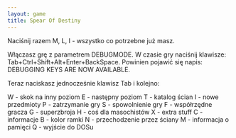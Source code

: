 ```yaml
---
layout: game
title: Spear Of Destiny
---
```


Naciśnij razem M, L, I - wszystko co potrzebne już masz.

Włączasz grę z parametrem DEBUGMODE. W czasie gry naciśnij 
klawisze:
Tab+Ctrl+Shift+Alt+Enter+BackSpace. Powinien pojawić się napis:
DEBUGGING KEYS ARE NOW AVAILABLE.

Teraz naciskasz jednocześnie klawisz Tab i kolejno:

W 	- skok na inny poziom
E 	- następny poziom
T 	- katalog ścian
I 	- nowe przedmioty
P 	- zatrzymanie gry
S 	- spowolnienie gry
F 	- współrzędne gracza
G 	- superzbroja
H 	- coś dla masochistów
X 	- extra stuff
C 	- informacje
B 	- kolor ramki
N 	- przechodzenie przez ściany
M 	- informacja o pamięci
Q 	- wyjście do DOSu
